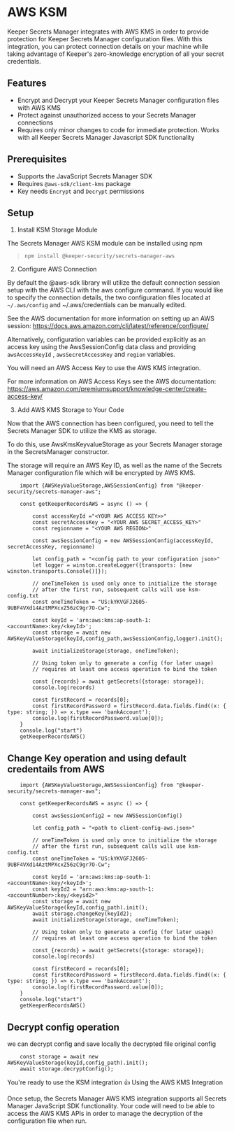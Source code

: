 # AWS KSM
Keeper Secrets Manager integrates with AWS KMS in order to provide protection for Keeper Secrets Manager configuration files.  With this integration, you can protect connection details on your machine while taking advantage of Keeper's zero-knowledge encryption of all your secret credentials.

## Features
* Encrypt and Decrypt your Keeper Secrets Manager configuration files with AWS KMS
* Protect against unauthorized access to your Secrets Manager connections
* Requires only minor changes to code for immediate protection.  Works with all Keeper Secrets Manager Javascript SDK functionality

## Prerequisites
* Supports the JavaScript Secrets Manager SDK
* Requires `@aws-sdk/client-kms` package
* Key needs `Encrypt` and `Decrypt` permissions

## Setup

1. Install KSM Storage Module

The Secrets Manager AWS KSM module can be installed using npm

> `npm install @keeper-security/secrets-manager-aws`

2. Configure AWS Connection

By default the @aws-sdk library will utilize the default connection session setup with the AWS CLI with the aws configure command.  If you would like to specify the connection details, the two configuration files located at `~/.aws/config` and ~/.aws/credentials can be manually edited.

See the AWS documentation for more information on setting up an AWS session: https://docs.aws.amazon.com/cli/latest/reference/configure/

Alternatively, configuration variables can be provided explicitly as an access key using the AwsSessionConfig data class and providing  `awsAccessKeyId` , `awsSecretAccessKey` and  `region` variables.

You will need an AWS Access Key to use the AWS KMS integration.

For more information on AWS Access Keys see the AWS documentation: https://aws.amazon.com/premiumsupport/knowledge-center/create-access-key/

3. Add AWS KMS Storage to Your Code

Now that the AWS connection has been configured, you need to tell the Secrets Manager SDK to utilize the KMS as storage.

To do this, use AwsKmsKeyvalueStorage as your Secrets Manager storage in the SecretsManager constructor.

The storage will require an AWS Key ID, as well as the name of the Secrets Manager configuration file which will be encrypted by AWS KMS.
```
    import {AWSKeyValueStorage,AWSSessionConfig} from "@keeper-security/secrets-manager-aws";

    const getKeeperRecordsAWS = async () => {

        const accessKeyId ="<YOUR AWS ACCESS KEY>>"
        const secretAccessKey = "<YOUR AWS SECRET_ACCESS_KEY>"
        const regionname = "<YOUR AWS REGION>"
    
        const awsSessionConfig = new AWSSessionConfig(accessKeyId, secretAccessKey, regionname)
    
        let config_path = "<config path to your configuration json>"
        let logger = winston.createLogger({transports: [new winston.transports.Console()]});
        
        // oneTimeToken is used only once to initialize the storage
        // after the first run, subsequent calls will use ksm-config.txt
        const oneTimeToken = "US:kYKVGFJ2605-9UBF4VXd14AztMPXcxZ56zC9gr7O-Cw";
        
        const keyId = 'arn:aws:kms:ap-south-1:<accountName>:key/<keyId>';
        const storage = await new AWSKeyValueStorage(keyId,config_path,awsSessionConfig,logger).init();
        
        await initializeStorage(storage, oneTimeToken);
        
        // Using token only to generate a config (for later usage)
        // requires at least one access operation to bind the token
        
        const {records} = await getSecrets({storage: storage});
        console.log(records)
    
        const firstRecord = records[0];
        const firstRecordPassword = firstRecord.data.fields.find((x: { type: string; }) => x.type === 'bankAccount');
        console.log(firstRecordPassword.value[0]);
    }
    console.log("start")
    getKeeperRecordsAWS()
```

## Change Key operation and using default credentails from AWS
```
    import {AWSKeyValueStorage,AWSSessionConfig} from "@keeper-security/secrets-manager-aws";

    const getKeeperRecordsAWS = async () => {

        const awsSessionConfig2 = new AWSSessionConfig()
    
        let config_path = "<path to client-config-aws.json>"
        
        // oneTimeToken is used only once to initialize the storage
        // after the first run, subsequent calls will use ksm-config.txt
        const oneTimeToken = "US:kYKVGFJ2605-9UBF4VXd14AztMPXcxZ56zC9gr7O-Cw";
        
        const keyId = 'arn:aws:kms:ap-south-1:<accountName>:key/<keyId>';
        const keyId2 = "arn:aws:kms:ap-south-1:<accountNumber>:key/<keyid2>"
        const storage = await new AWSKeyValueStorage(keyId,config_path).init();
        await storage.changeKey(keyId2);
        await initializeStorage(storage, oneTimeToken);
        
        // Using token only to generate a config (for later usage)
        // requires at least one access operation to bind the token
        
        const {records} = await getSecrets({storage: storage});
        console.log(records)
    
        const firstRecord = records[0];
        const firstRecordPassword = firstRecord.data.fields.find((x: { type: string; }) => x.type === 'bankAccount');
        console.log(firstRecordPassword.value[0]);
    }
    console.log("start")
    getKeeperRecordsAWS()
```

## Decrypt config operation
we can decrypt config and save locally the decrypted file original config
```
    const storage = await new AWSKeyValueStorage(keyId,config_path).init();
    await storage.decryptConfig();    
```


You're ready to use the KSM integration 👍
Using the AWS KMS Integration

Once setup, the Secrets Manager AWS KMS integration supports all Secrets Manager JavaScript SDK functionality.  Your code will need to be able to access the AWS KMS APIs in order to manage the decryption of the configuration file when run. 
